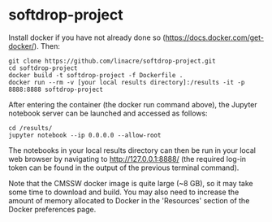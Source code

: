 # softdrop-project

Install docker if you have not already done so (https://docs.docker.com/get-docker/). Then:

```
git clone https://github.com/linacre/softdrop-project.git
cd softdrop-project
docker build -t softdrop-project -f Dockerfile .
docker run --rm -v [your local results directory]:/results -it -p 8888:8888 softdrop-project
```

After entering the container (the docker run command above), the Jupyter notebook server can be launched and accessed as follows:

```
cd /results/
jupyter notebook --ip 0.0.0.0 --allow-root
```

The notebooks in your local results directory can then be run in your local web browser by navigating to http://127.0.0.1:8888/ (the required log-in token can be found in the output of the previous terminal command).

Note that the CMSSW docker image is quite large (~8 GB), so it may take some time to download and build. You may also need to increase the amount of memory allocated to Docker in the 'Resources' section of the Docker preferences page.
